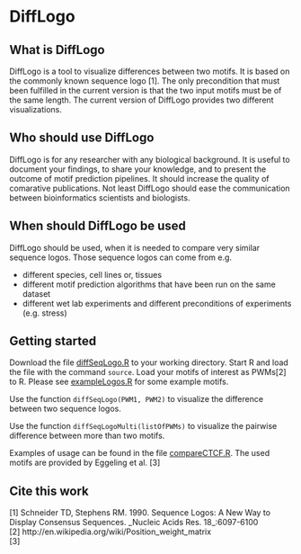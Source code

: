 DiffLogo
========
What is DiffLogo
---------------
DiffLogo is a tool to visualize differences between two motifs. It is based on the commonly known sequence logo [1]. The only precondition that must been fulfilled in the current version is that the two input motifs must be of the same length. The current version of DiffLogo provides two different visualizations.

Who should use DiffLogo
-----------------------
DiffLogo is for any researcher with any biological background. It is useful to document your findings, to share your knowledge, and to present the outcome of motif prediction pipelines. It should increase the quality of comarative publications. Not least DiffLogo should ease the communication between bioinformatics scientists and biologists.

When should DiffLogo be used
----------------------------
DiffLogo should be used, when it is needed to compare very similar sequence logos. Those sequence logos can come from e.g. 
- different species, cell lines or, tissues
- different motif prediction algorithms that have been run on the same dataset 
- different wet lab experiments and different preconditions of experiments (e.g. stress)

Getting started
---------------
Download the file <a href="diffSeqLogo.R">diffSeqLogo.R</a> to your working directory. Start R and load the file with the command <code>source</code>. Load your motifs of interest as PWMs[2] to R. Please see <a href="exampleLogos.R">exampleLogos.R</a> for some example motifs.  

Use the function <code>diffSeqLogo(PWM1, PWM2)</code> to visualize the difference between two sequence logos. 

Use the function <code>diffSeqLogoMulti(listOfPWMs)</code> to visualize the pairwise difference between more than two motifs.

Examples of usage can be found in the file <a href="compareCTCF.R">compareCTCF.R</a>. The used motifs are provided by Eggeling et al. [3]

Cite this work
--------------

<div size="small">
[1] Schneider TD, Stephens RM. 1990. Sequence Logos: A New Way to Display Consensus Sequences. _Nucleic Acids Res. 18_:6097-6100<br>
[2] http://en.wikipedia.org/wiki/Position_weight_matrix<br>
[3]
</div>
